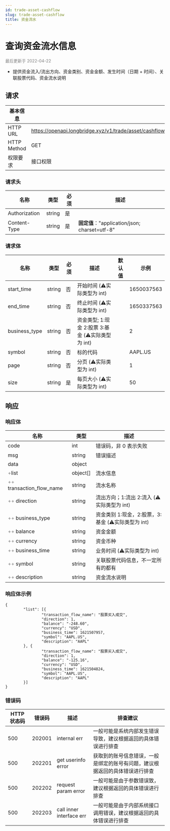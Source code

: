 ```yaml
---
id: trade-asset-cashflow
slug: trade-asset-cashflow
title: 资金流水
---
```


#  查询资金流水信息

<font color='gray' size='2'>最后更新于 2022-04-22</font>

- 提供资金流入/流出方向、资金类别、资金金额、发生时间（日期 + 时间）、关联股票代码、资金流水说明

## 请求

| 基本信息        |                                              |
|-------------|----------------------------------------------|
| HTTP URL    | https://openapi.longbridge.xyz/v1/trade/asset/cashflow |
| HTTP Method | GET                                         |
| 权限要求        | 接口权限                                         |

### 请求头

| 名称            | 类型     | 必须  | 描述                                        |
|---------------|--------|-----|-------------------------------------------|
| Authorization | string | 是   |                                           |
| Content-Type  | string | 是   | **固定值**："application/json; charset=utf-8" |

### 请求体

| 名称              | 类型     | 必须  | 描述                                                   | 默认值 | 示例      |
|-----------------|--------|-----|------------------------------------------------------|-----|---------|
| start_time          | string | 否   | 开始时间     (⚠️实际类型为 int)                                           |     | 1650037563 |
| end_time          | string | 否   | 终止时间      (⚠️实际类型为 int)                                           |     | 1650337563 |
| business_type          | string | 否   | 资金类型; 1:现金 2:股票 3:基金 (⚠️实际类型为 int)                                         |    | 2 |
| symbol          | string | 否   | 标的代码                                                 |     | AAPL.US |
| page          | string | 否   | 分页 (⚠️实际类型为 int)                                                 |     | 1 |
| size      | string | 是   | 每页大小 (⚠️实际类型为 int)      |     | 50      |

## 响应

### 响应体

| 名称                                      | 类型       | 描述           |
|-----------------------------------------|----------|--------------|
| code                                    | int      | 错误码，非 0 表示失败 |
| msg                                     | string   | 错误描述         |
| data                                    | object   |              |
| <font color="grey">+</font>list      | object[]      | 流水信息     |
| <font color="grey">++</font> transaction_flow_name       | string |      流水名称        |
| <font color="grey">++</font> direction          | string      |  流出方向；1:流出 2:流入  (⚠️实际类型为 int)           |
| <font color="grey">++</font> business_type | string       |    资金类别 1:现金，2:股票，3:基金  (⚠️实际类型为 int)         |
| <font color="grey">++</font> balance | string       | 资金金额             |
| <font color="grey">++</font> currency | string       |  资金币种            |
| <font color="grey">++</font> business_time | string       |  业务时间   (⚠️实际类型为 int)          |
| <font color="grey">++</font> symbol | string       |    关联股票代码信息，不一定所有的都有          |
| <font color="grey">++</font> description | string       |   资金流水说明           |




### 响应体示例

```
{
        "list": [{
                "transaction_flow_name": "股票买入成交",
                "direction": 1,
                "balance": "-248.60",
                "currency": "USD",
                "business_time": 1621507957,
                "symbol": "AAPL.US",
                "description": "AAPL"
        }, {
                "transaction_flow_name": "股票买入成交",
                "direction": 1,
                "balance": "-125.16",
                "currency": "USD",
                "business_time": 1621504824,
                "symbol": "AAPL.US",
                "description": "AAPL"
        }]
}
```

### 错误码

| HTTP 状态码 | 错误码     | 描述                | 排查建议                                          |
|---------|---------|-------------------|-----------------------------------------------|
| 500     | 202001 | internal err      | 一般可能是系统内部发生错误导致，建议根据返回的具体错误进行排查          |
| 500     | 202201 | get userinfo error      | 获取到的账号信息错误，一般是绑定的账号有问题，建议根据返回的具体错误进行排查          |
| 500     | 202202 | request param error | 一般可能是由于参数错误致，建议根据返回的具体错误进行排查  |
| 500     | 202203 | call inner interface err | 一般可能是由于内部系统接口调用错误，建议根据返回的具体错误进行排查  |
